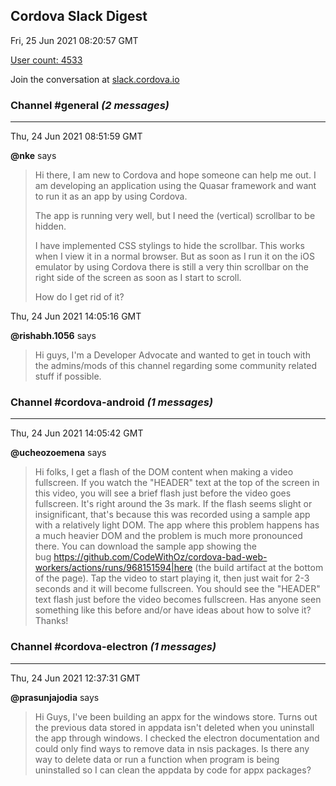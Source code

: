 ## Cordova Slack Digest
Fri, 25 Jun 2021 08:20:57 GMT

[User count: 4533](https://cordova.slack.com/)


Join the conversation at [slack.cordova.io](http://slack.cordova.io/)

### __Channel #general__ _(2 messages)_
---

Thu, 24 Jun 2021 08:51:59 GMT

__@nke__ says 
> Hi there, I am new to Cordova and hope someone can help me out. I am developing an application using the  Quasar framework and want to run it as an app by using Cordova.
> 
> The app is running very well, but I need the (vertical) scrollbar to be hidden.
> 
> I have implemented CSS stylings to hide the scrollbar. This works when I view it in a normal browser.
> But as soon as I run it on the iOS emulator by using Cordova there is still a very thin scrollbar on the right side of the screen as soon as I start to scroll.
> 
> How do I get rid of it?
> 

Thu, 24 Jun 2021 14:05:16 GMT

__@rishabh.1056__ says 
> Hi guys, I'm a Developer Advocate and wanted to get in touch with the admins/mods of this channel regarding some community related stuff if possible.
> 

### __Channel #cordova-android__ _(1 messages)_
---

Thu, 24 Jun 2021 14:05:42 GMT

__@ucheozoemena__ says 
> Hi folks, I get a flash of the DOM content when making a video fullscreen. If you watch the "HEADER" text at the top of the screen in this video, you will see a brief flash just before the video goes fullscreen. It's right around the 3s mark. If the flash seems slight or insignificant, that's because this was recorded using a sample app with a relatively light DOM. The app where this problem happens has a much heavier DOM and the problem is much more pronounced there. You can download the sample app showing the bug <https://github.com/CodeWithOz/cordova-bad-web-workers/actions/runs/968151594|here> (the build artifact at the bottom of the page). Tap the video to start playing it, then just wait for 2-3 seconds and it will become fullscreen. You should see the "HEADER" text flash just before the video becomes fullscreen. Has anyone seen something like this before and/or have ideas about how to solve it? Thanks!
> 

### __Channel #cordova-electron__ _(1 messages)_
---

Thu, 24 Jun 2021 12:37:31 GMT

__@prasunjajodia__ says 
> Hi Guys, I've been building an appx for the windows store.
> Turns out the previous data stored in appdata isn't deleted when you uninstall the app through windows. I checked the electron documentation and could only find ways to remove data in nsis packages.
> Is there any way to delete data or run a function when program is being uninstalled so I can clean the appdata by code for appx packages?
> 
